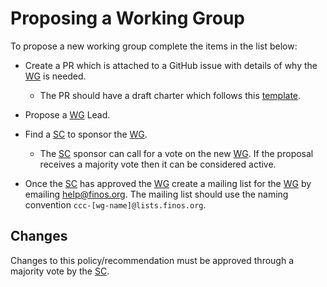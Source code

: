 # Proposing a Working Group

To propose a new working group complete the items in the list below:

* Create a PR which is attached to a GitHub issue with details of why the [WG] is needed.

    * The PR should have a draft charter which follows this [template](../templates/charter.md).

* Propose a [WG] Lead.

* Find a [SC] to sponsor the [WG].

    * The [SC] sponsor can call for a vote on the new [WG]. If the proposal receives a majority vote then it can be considered active.

* Once the [SC] has approved the [WG] create a mailing list for the [WG] by emailing <help@finos.org>. The mailing list should use the naming convention ```ccc-[wg-name]@lists.finos.org```.

## Changes

Changes to this policy/recommendation must be approved through a majority vote by the [SC].

[SC]: <../../community-groups.md#steering-committee>
[WG]: <../../community-groups.md#working-groups>